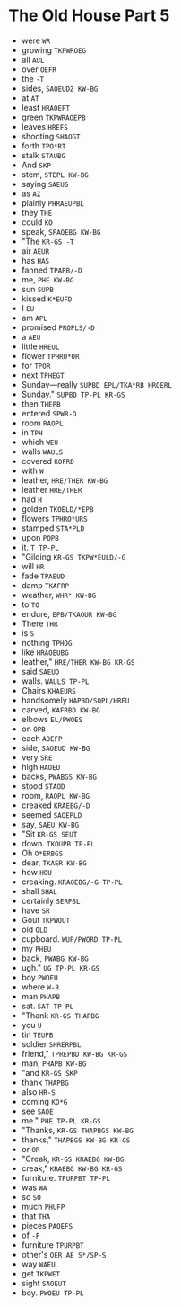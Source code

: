 # The Old House Part 5

* were `WR`
* growing `TKPWROEG`
* all `AUL`
* over `OEFR`
* the `-T`
* sides, `SAOEUDZ KW-BG`
* at `AT`
* least `HRAOEFT`
* green `TKPWRAOEPB`
* leaves `HREFS`
* shooting `SHAOGT`
* forth `TPO*RT`
* stalk `STAUBG`
* And `SKP`
* stem, `STEPL KW-BG`
* saying `SAEUG`
* as `AZ`
* plainly `PHRAEUPBL`
* they `THE`
* could `KO`
* speak, `SPAOEBG KW-BG`
* "The `KR-GS -T`
* air `AEUR`
* has `HAS`
* fanned `TPAPB/-D`
* me, `PHE KW-BG`
* sun `SUPB`
* kissed `K*EUFD`
* I `EU`
* am `APL`
* promised `PROPLS/-D`
* a `AEU`
* little `HREUL`
* flower `TPHRO*UR`
* for `TPOR`
* next `TPHEGT`
* Sunday—really `SUPBD EPL/TKA*RB HROERL`
* Sunday." `SUPBD TP-PL KR-GS`
* then `THEPB`
* entered `SPWR-D`
* room `RAOPL`
* in `TPH`
* which `WEU`
* walls `WAULS`
* covered `KOFRD`
* with `W`
* leather, `HRE/THER KW-BG`
* leather `HRE/THER`
* had `H`
* golden `TKOELD/*EPB`
* flowers `TPHRO*URS`
* stamped `STA*PLD`
* upon `POPB`
* it. `T TP-PL`
* "Gilding `KR-GS TKPW*EULD/-G`
* will `HR`
* fade `TPAEUD`
* damp `TKAFRP`
* weather, `WHR* KW-BG`
* to `TO`
* endure, `EPB/TKAOUR KW-BG`
* There `THR`
* is `S`
* nothing `TPHOG`
* like `HRAOEUBG`
* leather," `HRE/THER KW-BG KR-GS`
* said `SAEUD`
* walls. `WAULS TP-PL`
* Chairs `KHAEURS`
* handsomely `HAPBD/SOPL/HREU`
* carved, `KAFRBD KW-BG`
* elbows `EL/PWOES`
* on `OPB`
* each `AOEFP`
* side, `SAOEUD KW-BG`
* very `SRE`
* high `HAOEU`
* backs, `PWABGS KW-BG`
* stood `STAOD`
* room, `RAOPL KW-BG`
* creaked `KRAEBG/-D`
* seemed `SAOEPLD`
* say, `SAEU KW-BG`
* "Sit `KR-GS SEUT`
* down. `TKOUPB TP-PL`
* Oh `O*ERBGS`
* dear, `TKAER KW-BG`
* how `HOU`
* creaking. `KRAOEBG/-G TP-PL`
* shall `SHAL`
* certainly `SERPBL`
* have `SR`
* Gout `TKPWOUT`
* old `OLD`
* cupboard. `WUP/PWORD TP-PL`
* my `PHEU`
* back, `PWABG KW-BG`
* ugh." `UG TP-PL KR-GS`
* boy `PWOEU`
* where `W-R`
* man `PHAPB`
* sat. `SAT TP-PL`
* "Thank `KR-GS THAPBG`
* you `U`
* tin `TEUPB`
* soldier `SHRERPBL`
* friend," `TPREPBD KW-BG KR-GS`
* man, `PHAPB KW-BG`
* "and `KR-GS SKP`
* thank `THAPBG`
* also `HR-S`
* coming `KO*G`
* see `SAOE`
* me." `PHE TP-PL KR-GS`
* "Thanks, `KR-GS THAPBGS KW-BG`
* thanks," `THAPBGS KW-BG KR-GS`
* or `OR`
* "Creak, `KR-GS KRAEBG KW-BG`
* creak," `KRAEBG KW-BG KR-GS`
* furniture. `TPURPBT TP-PL`
* was `WA`
* so `SO`
* much `PHUFP`
* that `THA`
* pieces `PAOEFS`
* of `-F`
* furniture `TPURPBT`
* other's `OER AE S*/SP-S`
* way `WAEU`
* get `TKPWET`
* sight `SAOEUT`
* boy. `PWOEU TP-PL`
